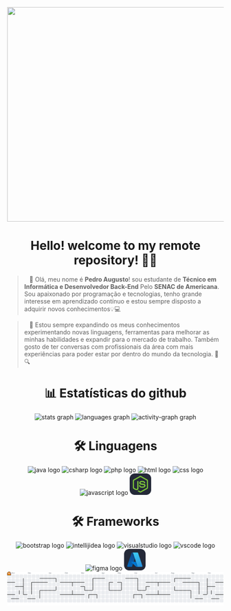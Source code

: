 <img align="center" width="1200" height="500" src="https://media0.giphy.com/media/v1.Y2lkPTZjMDliOTUyc2UzdDJ4bGNiczcxejZrbHM0YnhhdzJ1eGE0ZWlrbnRhcTJicWY1aSZlcD12MV9naWZzX3NlYXJjaCZjdD1n/qgQUggAC3Pfv687qPC/source.gif">

<h1 align="center">Hello! welcome to my remote repository! 👨‍💻</h1>
     
<p align="left">
    <blockquote>
        &nbsp;&nbsp;&nbsp;👋 Olá, meu nome é <strong>Pedro Augusto</strong>! sou estudante de <strong>Técnico em Informática e Desenvolvedor Back-End</strong> Pelo <strong>SENAC de Americana</strong>. Sou apaixonado por programação e tecnologias, tenho grande interesse em aprendizado contínuo e estou sempre disposto a adquirir novos conhecimentos💡💻  
            </blockquote>
</p>

<p align="left">
    <blockquote>
        &nbsp;&nbsp;&nbsp;🚀 Estou sempre expandindo os meus conhecimentos experimentando novas linguagens, ferramentas para melhorar as minhas habilidades e expandir para o mercado de trabalho. Também gosto de ter conversas com profissionais da área com mais experiências para poder estar por dentro do mundo da tecnologia. 📖🔍  
    </blockquote>
</p>

<h1 align="center">📊 Estatísticas do github</h1>
<div align="center">
  <img src="https://github-readme-stats.vercel.app/api?username=pedroT-web&hide_title=false&hide_rank=false&show_icons=true&include_all_commits=true&count_private=true&disable_animations=true&theme=gruvbox_light&locale=pt-br&hide_border=false&order=1" height="200" alt="stats graph"  />
  <img src="https://github-readme-stats.vercel.app/api/top-langs?username=pedroT-web&locale=pt-br&hide_title=false&layout=compact&card_width=320&langs_count=8&theme=gruvbox_light&hide_border=false&order=2" height="300" alt="languages graph"  />
  <img src="https://github-readme-activity-graph.vercel.app/graph?username=pedroT-web&radius=16&theme=gruvbox&area=true&order=5" height="300" alt="activity-graph graph"  />
</div>


<h1 align="center">🛠️ Linguagens </h1>
<div align="center">
  <img src="https://skillicons.dev/icons?i=java" height="50" alt="java logo" />
  <img src="https://skillicons.dev/icons?i=cs" height="50" alt="csharp logo" />
  <img src="https://skillicons.dev/icons?i=php" height="50" alt="php logo" />
  <img src="https://skillicons.dev/icons?i=html" height="50" alt="html logo" />
  <img src="https://skillicons.dev/icons?i=css" height="50" alt="css logo" />
  <img src="https://skillicons.dev/icons?i=js" height="50" alt="javascript logo" />
  <img src="https://raw.githubusercontent.com/tandpfun/skill-icons/65dea6c4eaca7da319e552c09f4cf5a9a8dab2c8/icons/NodeJS-Dark.svg" height="50" alt="Node logo" />
</div>

<h1 align="center">🛠️ Frameworks </h1>
<div align="center">
    <img src="https://skillicons.dev/icons?i=bootstrap" height="50" alt="bootstrap logo" />
    <img src="https://skillicons.dev/icons?i=idea" height="50" alt="intellijidea logo" />
    <img src="https://skillicons.dev/icons?i=visualstudio" height="50" alt="visualstudio logo" />
    <img src="https://skillicons.dev/icons?i=vscode" height="50" alt="vscode logo" />
    <img src="https://skillicons.dev/icons?i=figma" height="50" alt="figma logo" />
    <img src="https://raw.githubusercontent.com/tandpfun/skill-icons/65dea6c4eaca7da319e552c09f4cf5a9a8dab2c8/icons/Azure-Dark.svg" height="50" alt="Azure logo" />
</div>

<picture>
  <source media="(prefers-color-scheme: dark)" srcset="https://raw.githubusercontent.com/pedroT-web/pedroT-web/output/pacman-contribution-graph-dark.svg">
  <source media="(prefers-color-scheme: light)" srcset="https://raw.githubusercontent.com/pedroT-web/pedroT-web/output/pacman-contribution-graph.svg">
  <img alt="pacman contribution graph" src="https://raw.githubusercontent.com/pedroT-web/pedroT-web/output/pacman-contribution-graph.svg">
</picture>

###
